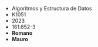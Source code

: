 <ul>
<li>Algoritmos y Estructura de Datos</li>
<li>K1051</li>
<li>2023</li>
<li>161.652-3</li>
<li><b>Romano</b></li>
<li><b>Mauro</b></li>
</ul>